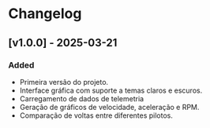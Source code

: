# Changelog

## [v1.0.0] - 2025-03-21
### Added
- Primeira versão do projeto.
- Interface gráfica com suporte a temas claros e escuros.
- Carregamento de dados de telemetria
- Geração de gráficos de velocidade, aceleração e RPM.
- Comparação de voltas entre diferentes pilotos.

